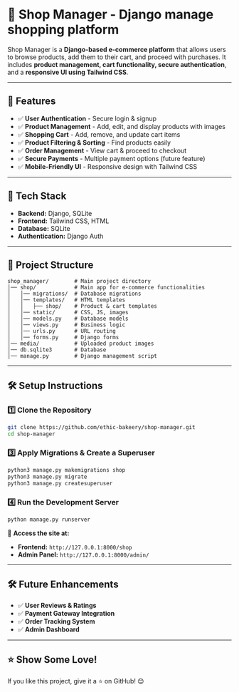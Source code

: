 # 🛒 Shop Manager - Django manage shopping  platform

Shop Manager is a **Django-based e-commerce platform** that allows users to browse products, add them to their cart, and proceed with purchases. It includes **product management, cart functionality, secure authentication**, and a **responsive UI using Tailwind CSS**.

---

## 📌 Features

- ✅ **User Authentication** - Secure login & signup  
- ✅ **Product Management** - Add, edit, and display products with images  
- ✅ **Shopping Cart** - Add, remove, and update cart items  
- ✅ **Product Filtering & Sorting** - Find products easily  
- ✅ **Order Management** - View cart & proceed to checkout  
- ✅ **Secure Payments** - Multiple payment options (future feature)  
- ✅ **Mobile-Friendly UI** - Responsive design with Tailwind CSS  

---

## 🚀 Tech Stack

- **Backend:** Django, SQLite  
- **Frontend:** Tailwind CSS, HTML  
- **Database:** SQLite  
- **Authentication:** Django Auth  

---

## 📂 Project Structure

```plaintext
shop_manager/        # Main project directory
│── shop/            # Main app for e-commerce functionalities
│   │── migrations/  # Database migrations
│   │── templates/   # HTML templates
│   │   ├── shop/    # Product & cart templates
│   │── static/      # CSS, JS, images
│   │── models.py    # Database models
│   │── views.py     # Business logic
│   │── urls.py      # URL routing
│   │── forms.py     # Django forms
│── media/           # Uploaded product images
│── db.sqlite3       # Database
│── manage.py        # Django management script
```

---

## 🛠 Setup Instructions

### **1️⃣ Clone the Repository**
```bash
git clone https://github.com/ethic-bakeery/shop-manager.git
cd shop-manager
```
### **3️⃣ Apply Migrations & Create a Superuser**
```bash
python3 manage.py makemigrations shop
python3 manage.py migrate
python3 manage.py createsuperuser
```

### **4️⃣ Run the Development Server**
```bash
python manage.py runserver
```

📌 **Access the site at:**  
- **Frontend:** `http://127.0.0.1:8000/shop`  
- **Admin Panel:** `http://127.0.0.1:8000/admin/`

---
## 🛠 Future Enhancements

- ✅ **User Reviews & Ratings**
- ✅ **Payment Gateway Integration**
- ✅ **Order Tracking System**
- ✅ **Admin Dashboard**

---

## ⭐ Show Some Love!

If you like this project, give it a ⭐ on GitHub! 😊  

